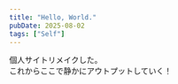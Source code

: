 ```yaml
---
title: "Hello, World."
pubDate: 2025-08-02
tags: ["Self"]
---
```


個人サイトリメイクした。<br>
これからここで静かにアウトプットしていく！
